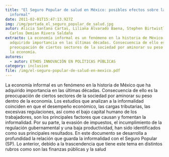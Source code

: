 ```yaml
---
title: "El Seguro Popular de salud en México: posibles efectos sobre la economía
  informal"
date: 2011-02-01T15:47:13.927Z
img: /img/portada_el_seguro_popular_de_salud.jpg
autor: Alicia Santana Cartas, Liliana Alvarado Baena, Stephen Birtwistle y
  Carlos Demian Rivera Saldaña
extracto: La economía informal es un fenómeno en la historia de México que ha
  adquirido importancia en las últimas décadas. Consecuencia de ello es la
  preocupación de ciertos sectores de la sociedad por aminorar su peso dentro de
  la economía.
autores:
  - autor: ETHOS INNOVACIÓN EN POLÍTICAS PÚBLICAS
category: inclusion
file: /img/el-seguro-popular-de-salud-en-mexico.pdf
---
```

<!--StartFragment-->

La economía informal es un fenómeno en la historia de México que ha adquirido importancia en las últimas décadas. Consecuencia de ello es la preocupación de ciertos sectores de la sociedad por aminorar su peso dentro de la economía. Los estudios que analizan a la informalidad coinciden en que el desempeño económico, las cargas tributarias, las excesivas regulaciones, así como el bajo capital humano de los trabajadores, son los principales factores que causan y fomentan la informalidad. Por su parte, la evasión de impuestos, el incumplimiento de la regulación gubernamental y una baja productividad, han sido identificados como sus principales resultados. En este documento se desarrolla a profundidad la relación que guarda la informalidad con el Seguro Popular (SP). Lo anterior, debido a la trascendencia que tiene este tema en distintos rubros como son las finanzas públicas y la salud

<!--EndFragment-->
